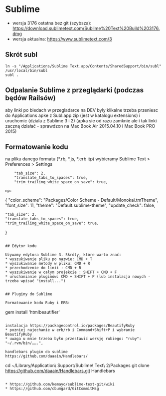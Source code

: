 # Sublime

* wersja 3176 ostatna bez git (szybsza): https://download.sublimetext.com/Sublime%20Text%20Build%203176.dmg
* wersja aktualna: https://www.sublimetext.com/3 

## Skrót subl

```
ln -s "/Applications/Sublime Text.app/Contents/SharedSupport/bin/subl" /usr/local/bin/subl
subl .
```

## Odpalanie Sublime z przeglądarki (podczas będów Railsów)

aby linki po bledach w przegladarce na DEV byly klikalne trzeba przeniesc do Applications apke z Subl.app.zip (jest w katalogu extensions) i uruchomic (dziala z Sublime 3 i 2) (apka sie od razu zamknie ale i tak linki zaczną działać - sprawdzon na Mac Book Air 2015.04.10 i Mac Book PRO 2015)

## Formatowanie kodu

na pliku danego formatu (*.rb, *.js, *.erb itp) wybieramy Sublime Text > Preferences > Settings
```
	"tab_size": 2,
	"translate_tabs_to_spaces": true,
	"trim_trailing_white_space_on_save": true,

np:
```
{
	"color_scheme": "Packages/Color Scheme - Default/Monokai.tmTheme",
	"font_size": 11,
	"theme": "Default.sublime-theme",
	"update_check": false,
	
	"tab_size": 2,
	"translate_tabs_to_spaces": true,
	"trim_trailing_white_space_on_save": true,
}
```

## Edytor kodu

Używamy edytora Sublime 3. Skróty, które warto znać:
* wyszukiwanie pliku po nazwie: CMD + T
* wyszukiwanie metody w pliku: CMD + R
* przechodzenie do linii : CMD + R
* wyszukiwanie w całym projekcie : SHIFT + CMD + F
* uruchanianie pluginów: CMD + SHIFT + P (lub instalacja nowych - trzeba wpisać "install...")


## Pluginy do Sublime

Formatowanie kodu Ruby i ERB:
```
gem install 'htmlbeautifier'
```

instalacja https://packagecontrol.io/packages/BeautifyRuby
* pozniej najechanie w erb/rb i Command+Shift+P i wybranie BeautifyRuby
* uwaga u mnie trzeba było przestawić wersję rubiego: "ruby": "~/.rvm/bin/…….",

handlebars plugin do sublime
https://github.com/daaain/Handlebars/
```
cd ~/Library/Application\ Support/Sublime\ Text\ 2/Packages
git clone https://github.com/daaain/Handlebars.git Handlebars
```

* https://github.com/kemayo/sublime-text-git/wiki
* https://github.com/cbumgard/GitCommitMsg


